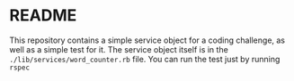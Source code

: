 # README

This repository contains a simple service object for a coding challenge, as well as a simple test for it.  The service object itself is in the `./lib/services/word_counter.rb` file.  You can run the test just by running `rspec`
